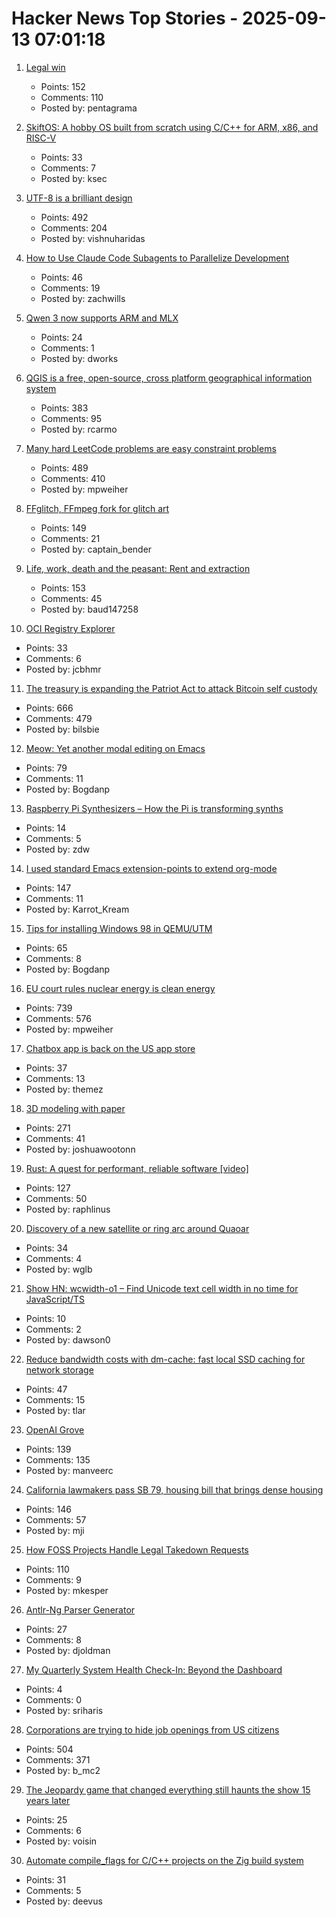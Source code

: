 # Hacker News Top Stories - 2025-09-13 07:01:18

1. [Legal win](https://ma.tt/2025/09/legal-win/)
   - Points: 152
   - Comments: 110
   - Posted by: pentagrama

2. [SkiftOS: A hobby OS built from scratch using C/C++ for ARM, x86, and RISC-V](https://skiftos.org)
   - Points: 33
   - Comments: 7
   - Posted by: ksec

3. [UTF-8 is a brilliant design](https://iamvishnu.com/posts/utf8-is-brilliant-design)
   - Points: 492
   - Comments: 204
   - Posted by: vishnuharidas

4. [How to Use Claude Code Subagents to Parallelize Development](https://zachwills.net/how-to-use-claude-code-subagents-to-parallelize-development/)
   - Points: 46
   - Comments: 19
   - Posted by: zachwills

5. [Qwen 3 now supports ARM and MLX](https://www.alizila.com/qwen-ecosystem-expands-rapidly-accelerating-ai-adoption-across-industries/)
   - Points: 24
   - Comments: 1
   - Posted by: dworks

6. [QGIS is a free, open-source, cross platform geographical information system](https://github.com/qgis/QGIS)
   - Points: 383
   - Comments: 95
   - Posted by: rcarmo

7. [Many hard LeetCode problems are easy constraint problems](https://buttondown.com/hillelwayne/archive/many-hard-leetcode-problems-are-easy-constraint/)
   - Points: 489
   - Comments: 410
   - Posted by: mpweiher

8. [FFglitch, FFmpeg fork for glitch art](https://ffglitch.org/gallery/)
   - Points: 149
   - Comments: 21
   - Posted by: captain_bender

9. [Life, work, death and the peasant: Rent and extraction](https://acoup.blog/2025/09/12/collections-life-work-death-and-the-peasant-part-ivc-rent-and-extraction/)
   - Points: 153
   - Comments: 45
   - Posted by: baud147258

10. [OCI Registry Explorer](https://oci.dag.dev/)
   - Points: 33
   - Comments: 6
   - Posted by: jcbhmr

11. [The treasury is expanding the Patriot Act to attack Bitcoin self custody](https://www.tftc.io/treasury-iexpanding-patriot-act/)
   - Points: 666
   - Comments: 479
   - Posted by: bilsbie

12. [Meow: Yet another modal editing on Emacs](https://github.com/meow-edit/meow)
   - Points: 79
   - Comments: 11
   - Posted by: Bogdanp

13. [Raspberry Pi Synthesizers – How the Pi is transforming synths](https://www.gearnews.com/raspberry-pi-synthesizers-how-the-pi-is-transforming-synths/)
   - Points: 14
   - Comments: 5
   - Posted by: zdw

14. [I used standard Emacs extension-points to extend org-mode](https://edoput.it/2025/04/16/emacs-paradigm-shift.html)
   - Points: 147
   - Comments: 11
   - Posted by: Karrot_Kream

15. [Tips for installing Windows 98 in QEMU/UTM](https://sporks.space/2025/08/28/tips-for-installing-windows-98-in-qemu-utm/)
   - Points: 65
   - Comments: 8
   - Posted by: Bogdanp

16. [EU court rules nuclear energy is clean energy](https://www.weplanet.org/post/eu-court-rules-nuclear-energy-is-clean-energy)
   - Points: 739
   - Comments: 576
   - Posted by: mpweiher

17. [Chatbox app is back on the US app store](https://github.com/chatboxai/chatbox/issues/2644)
   - Points: 37
   - Comments: 13
   - Posted by: themez

18. [3D modeling with paper](https://www.arvinpoddar.com/blog/3d-modeling-with-paper)
   - Points: 271
   - Comments: 41
   - Posted by: joshuawootonn

19. [Rust: A quest for performant, reliable software [video]](https://www.youtube.com/watch?v=k_-6KI3m31M)
   - Points: 127
   - Comments: 50
   - Posted by: raphlinus

20. [Discovery of a new satellite or ring arc around Quaoar](https://phys.org/news/2025-09-discovery-moon-orbiting-mysterious-distant.html)
   - Points: 34
   - Comments: 4
   - Posted by: wglb

21. [Show HN: wcwidth-o1 – Find Unicode text cell width in no time for JavaScript/TS](https://github.com/dawsonhuang0/Wcwidth-O1)
   - Points: 10
   - Comments: 2
   - Posted by: dawson0

22. [Reduce bandwidth costs with dm-cache: fast local SSD caching for network storage](https://devcenter.upsun.com/posts/cut-aws-bandwidth-costs-95-with-dm-cache/)
   - Points: 47
   - Comments: 15
   - Posted by: tlar

23. [OpenAI Grove](https://openai.com/index/openai-grove/)
   - Points: 139
   - Comments: 135
   - Posted by: manveerc

24. [California lawmakers pass SB 79, housing bill that brings dense housing](https://www.latimes.com/california/story/2025-09-12/california-lawmakers-pass-sb-79-housing-bill-that-brings-dense-housing-to-transit-hubs)
   - Points: 146
   - Comments: 57
   - Posted by: mji

25. [How FOSS Projects Handle Legal Takedown Requests](https://f-droid.org/2025/09/10/how-foss-projects-handle-legal-takedown-requests.html)
   - Points: 110
   - Comments: 9
   - Posted by: mkesper

26. [Antlr-Ng Parser Generator](https://www.antlr-ng.org/)
   - Points: 27
   - Comments: 8
   - Posted by: djoldman

27. [My Quarterly System Health Check-In: Beyond the Dashboard](https://blog.nilenso.com/blog/2025/09/05/my-quarterly-system-health-check-in-beyond-the-dashboard/)
   - Points: 4
   - Comments: 0
   - Posted by: sriharis

28. [Corporations are trying to hide job openings from US citizens](https://thehill.com/opinion/finance/5498346-corporate-america-has-been-trying-to-hide-job-openings-now-it-is-failing/)
   - Points: 504
   - Comments: 371
   - Posted by: b_mc2

29. [The Jeopardy game that changed everything still haunts the show 15 years later](https://slate.com/culture/2025/09/jeopardy-game-watson-questions-final-ken-jennings.html)
   - Points: 25
   - Comments: 6
   - Posted by: voisin

30. [Automate compile_flags for C/C++ projects on the Zig build system](https://simonhartcher.com/posts/2025-09-08-announcing-compile-flagz/)
   - Points: 31
   - Comments: 5
   - Posted by: deevus

